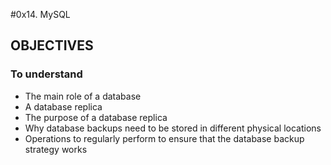 #0x14. MySQL

## OBJECTIVES
### To understand
- The main role of a database
- A database replica
- The purpose of a database replica
- Why database backups need to be stored in different physical locations
- Operations to regularly perform to ensure that the database backup strategy
works
